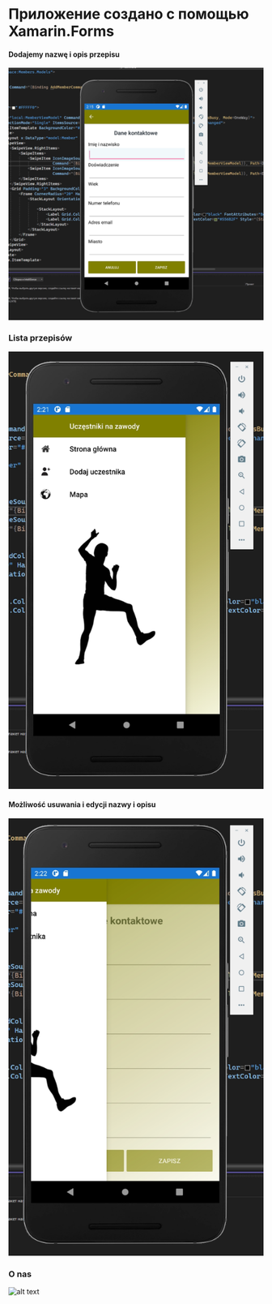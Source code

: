 # Приложение создано c помощью Xamarin.Forms
#### Dodajemy nazwę i opis przepisu
![alt text](jpg/rejestracja.png)
### Lista przepisów
![alt text](jpg/menu.png)
#### Możliwość usuwania i edycji nazwy i opisu 
![alt text](jpg/gradient.png)
### O nas
![alt text](jpg/ed.png)
